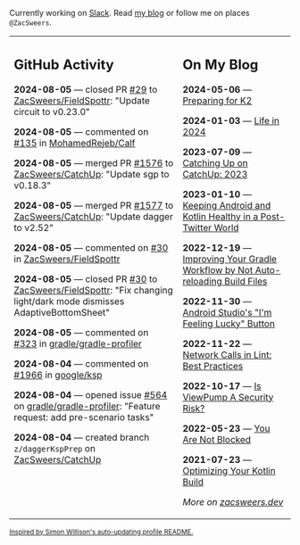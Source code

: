 Currently working on [Slack](https://slack.com/). Read [my blog](https://zacsweers.dev/) or follow me on places `@ZacSweers`.

<table><tr><td valign="top" width="60%">

## GitHub Activity
<!-- githubActivity starts -->
**2024-08-05** — closed PR [#29](https://github.com/ZacSweers/FieldSpottr/pull/29) to [ZacSweers/FieldSpottr](https://github.com/ZacSweers/FieldSpottr): "Update circuit to v0.23.0"

**2024-08-05** — commented on [#135](https://github.com/MohamedRejeb/Calf/pull/135#issuecomment-2269969774) in [MohamedRejeb/Calf](https://github.com/MohamedRejeb/Calf)

**2024-08-05** — merged PR [#1576](https://github.com/ZacSweers/CatchUp/pull/1576) to [ZacSweers/CatchUp](https://github.com/ZacSweers/CatchUp): "Update sgp to v0.18.3"

**2024-08-05** — merged PR [#1577](https://github.com/ZacSweers/CatchUp/pull/1577) to [ZacSweers/CatchUp](https://github.com/ZacSweers/CatchUp): "Update dagger to v2.52"

**2024-08-05** — commented on [#30](https://github.com/ZacSweers/FieldSpottr/pull/30#issuecomment-2269878515) in [ZacSweers/FieldSpottr](https://github.com/ZacSweers/FieldSpottr)

**2024-08-05** — closed PR [#30](https://github.com/ZacSweers/FieldSpottr/pull/30) to [ZacSweers/FieldSpottr](https://github.com/ZacSweers/FieldSpottr): "Fix changing light/dark mode dismisses AdaptiveBottomSheet"

**2024-08-05** — commented on [#323](https://github.com/gradle/gradle-profiler/issues/323#issuecomment-2269697286) in [gradle/gradle-profiler](https://github.com/gradle/gradle-profiler)

**2024-08-04** — commented on [#1966](https://github.com/google/ksp/issues/1966#issuecomment-2268109375) in [google/ksp](https://github.com/google/ksp)

**2024-08-04** — opened issue [#564](https://github.com/gradle/gradle-profiler/issues/564) on [gradle/gradle-profiler](https://github.com/gradle/gradle-profiler): "Feature request: add pre-scenario tasks"

**2024-08-04** — created branch `z/daggerKspPrep` on [ZacSweers/CatchUp](https://github.com/ZacSweers/CatchUp)
<!-- githubActivity ends -->
</td><td valign="top" width="40%">

## On My Blog
<!-- blog starts -->
**2024-05-06** — [Preparing for K2](https://www.zacsweers.dev/preparing-for-k2/)

**2024-01-03** — [Life in 2024](https://www.zacsweers.dev/life-in-2024/)

**2023-07-09** — [Catching Up on CatchUp: 2023](https://www.zacsweers.dev/catching-up-on-catchup-2023/)

**2023-01-10** — [Keeping Android and Kotlin Healthy in a Post-Twitter World](https://www.zacsweers.dev/keeping-android-healthy/)

**2022-12-19** — [Improving Your Gradle Workflow by Not Auto-reloading Build Files](https://www.zacsweers.dev/improving-your-workflow-by-not-auto-reloading-build-files/)

**2022-11-30** — [Android Studio's "I'm Feeling Lucky" Button](https://www.zacsweers.dev/android-studios-im-feeling-lucky-button/)

**2022-11-22** — [Network Calls in Lint: Best Practices](https://www.zacsweers.dev/network-calls-in-lint-best-practices/)

**2022-10-17** — [Is ViewPump A Security Risk?](https://www.zacsweers.dev/is-viewpump-a-security-risk/)

**2022-05-23** — [You Are Not Blocked](https://www.zacsweers.dev/you-are-not-blocked/)

**2021-07-23** — [Optimizing Your Kotlin Build](https://www.zacsweers.dev/optimizing-your-kotlin-build/)
<!-- blog ends -->
_More on [zacsweers.dev](https://zacsweers.dev/)_
</td></tr></table>

<sub><a href="https://simonwillison.net/2020/Jul/10/self-updating-profile-readme/">Inspired by Simon Willison's auto-updating profile README.</a></sub>